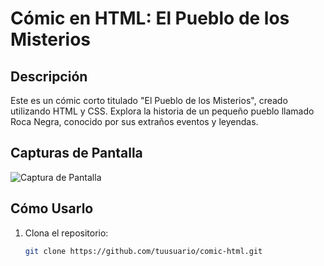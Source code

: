 # Cómic en HTML: El Pueblo de los Misterios

## Descripción

Este es un cómic corto titulado "El Pueblo de los Misterios", creado utilizando HTML y CSS. Explora la historia de un pequeño pueblo llamado Roca Negra, conocido por sus extraños eventos y leyendas.

## Capturas de Pantalla

![Captura de Pantalla](https://via.placeholder.com/800x400?text=Captura+de+Pantalla)

## Cómo Usarlo

1. Clona el repositorio:
   ```bash
   git clone https://github.com/tuusuario/comic-html.git
